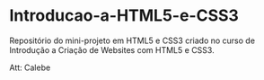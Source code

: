 # Introducao-a-HTML5-e-CSS3

Repositório do mini-projeto em HTML5 e CSS3 criado no curso de Introdução a Criação de Websites com HTML5 e CSS3.

Att: Calebe
